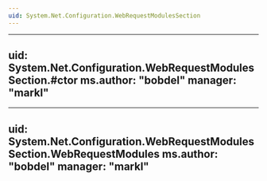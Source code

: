 ```yaml
---
uid: System.Net.Configuration.WebRequestModulesSection
---
```


---
uid: System.Net.Configuration.WebRequestModulesSection.#ctor
ms.author: "bobdel"
manager: "markl"
---

---
uid: System.Net.Configuration.WebRequestModulesSection.WebRequestModules
ms.author: "bobdel"
manager: "markl"
---
